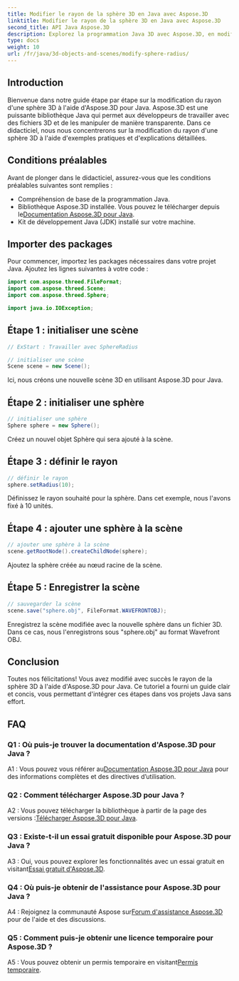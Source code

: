 ```yaml
---
title: Modifier le rayon de la sphère 3D en Java avec Aspose.3D
linktitle: Modifier le rayon de la sphère 3D en Java avec Aspose.3D
second_title: API Java Aspose.3D
description: Explorez la programmation Java 3D avec Aspose.3D, en modifiant le rayon de la sphère sans effort. Téléchargez-le maintenant pour une expérience de développement 3D fluide.
type: docs
weight: 10
url: /fr/java/3d-objects-and-scenes/modify-sphere-radius/
---
```

## Introduction

Bienvenue dans notre guide étape par étape sur la modification du rayon d'une sphère 3D à l'aide d'Aspose.3D pour Java. Aspose.3D est une puissante bibliothèque Java qui permet aux développeurs de travailler avec des fichiers 3D et de les manipuler de manière transparente. Dans ce didacticiel, nous nous concentrerons sur la modification du rayon d'une sphère 3D à l'aide d'exemples pratiques et d'explications détaillées.

## Conditions préalables

Avant de plonger dans le didacticiel, assurez-vous que les conditions préalables suivantes sont remplies :

- Compréhension de base de la programmation Java.
-  Bibliothèque Aspose.3D installée. Vous pouvez le télécharger depuis le[Documentation Aspose.3D pour Java](https://reference.aspose.com/3d/java/).
- Kit de développement Java (JDK) installé sur votre machine.

## Importer des packages

Pour commencer, importez les packages nécessaires dans votre projet Java. Ajoutez les lignes suivantes à votre code :

```java
import com.aspose.threed.FileFormat;
import com.aspose.threed.Scene;
import com.aspose.threed.Sphere;

import java.io.IOException;
```

## Étape 1 : initialiser une scène

```java
// ExStart : Travailler avec SphereRadius

// initialiser une scène
Scene scene = new Scene();
```

Ici, nous créons une nouvelle scène 3D en utilisant Aspose.3D pour Java.

## Étape 2 : initialiser une sphère

```java
// initialiser une sphère
Sphere sphere = new Sphere();
```

Créez un nouvel objet Sphère qui sera ajouté à la scène.

## Étape 3 : définir le rayon

```java
// définir le rayon
sphere.setRadius(10);
```

Définissez le rayon souhaité pour la sphère. Dans cet exemple, nous l'avons fixé à 10 unités.

## Étape 4 : ajouter une sphère à la scène

```java
// ajouter une sphère à la scène
scene.getRootNode().createChildNode(sphere);
```

Ajoutez la sphère créée au nœud racine de la scène.

## Étape 5 : Enregistrer la scène

```java
// sauvegarder la scène
scene.save("sphere.obj", FileFormat.WAVEFRONTOBJ);
```

Enregistrez la scène modifiée avec la nouvelle sphère dans un fichier 3D. Dans ce cas, nous l'enregistrons sous "sphere.obj" au format Wavefront OBJ.

## Conclusion

Toutes nos félicitations! Vous avez modifié avec succès le rayon de la sphère 3D à l'aide d'Aspose.3D pour Java. Ce tutoriel a fourni un guide clair et concis, vous permettant d'intégrer ces étapes dans vos projets Java sans effort.

## FAQ

### Q1 : Où puis-je trouver la documentation d'Aspose.3D pour Java ?

 A1 : Vous pouvez vous référer au[Documentation Aspose.3D pour Java](https://reference.aspose.com/3d/java/) pour des informations complètes et des directives d’utilisation.

### Q2 : Comment télécharger Aspose.3D pour Java ?

 A2 : Vous pouvez télécharger la bibliothèque à partir de la page des versions :[Télécharger Aspose.3D pour Java](https://releases.aspose.com/3d/java/).

### Q3 : Existe-t-il un essai gratuit disponible pour Aspose.3D pour Java ?

 A3 : Oui, vous pouvez explorer les fonctionnalités avec un essai gratuit en visitant[Essai gratuit d'Aspose.3D](https://releases.aspose.com/).

### Q4 : Où puis-je obtenir de l'assistance pour Aspose.3D pour Java ?

 A4 : Rejoignez la communauté Aspose sur[Forum d'assistance Aspose.3D](https://forum.aspose.com/c/3d/18) pour de l'aide et des discussions.

### Q5 : Comment puis-je obtenir une licence temporaire pour Aspose.3D ?

 A5 : Vous pouvez obtenir un permis temporaire en visitant[Permis temporaire](https://purchase.aspose.com/temporary-license/).